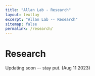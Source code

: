 ```yaml
---
title: "Allan Lab - Research"
layout: textlay
excerpt: "Allan Lab -- Research"
sitemap: false
permalink: /research/
---
```


# Research

Updating soon -- stay put. (Aug 11 2023)
